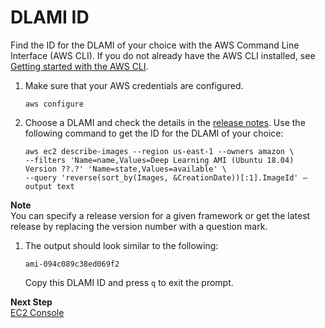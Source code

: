 # DLAMI ID<a name="find-dlami-id"></a>

Find the ID for the DLAMI of your choice with the AWS Command Line Interface \(AWS CLI\)\. If you do not already have the AWS CLI installed, see [Getting started with the AWS CLI](https://docs.aws.amazon.com/cli/latest/userguide/cli-chap-getting-started)\.

1. Make sure that your AWS credentials are configured\.

   ```
   aws configure
   ```

1. Choose a DLAMI and check the details in the [release notes](https://docs.aws.amazon.com/dlami/latest/devguide/appendix-ami-release-notes)\. Use the following command to get the ID for the DLAMI of your choice:

   ```
   aws ec2 describe-images --region us-east-1 --owners amazon \
   --filters 'Name=name,Values=Deep Learning AMI (Ubuntu 18.04) Version ??.?' 'Name=state,Values=available' \
   --query 'reverse(sort_by(Images, &CreationDate))[:1].ImageId' —output text
   ```
**Note**  
You can specify a release version for a given framework or get the latest release by replacing the version number with a question mark\.

1. The output should look similar to the following:

   ```
   ami-094c089c38ed069f2
   ```

   Copy this DLAMI ID and press `q` to exit the prompt\.

**Next Step**  
[EC2 Console](launch-from-console.md)